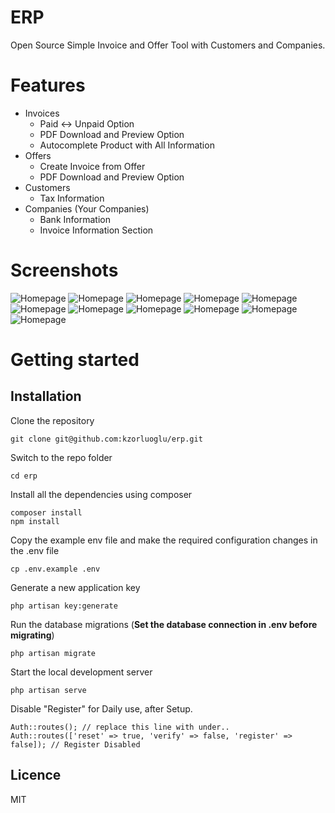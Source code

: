# ERP
Open Source Simple Invoice and Offer Tool with Customers and Companies.

# Features
 - Invoices
   - Paid <-> Unpaid Option
   - PDF Download and Preview Option
   - Autocomplete Product with All Information
 - Offers
   - Create Invoice from Offer
   - PDF Download and Preview Option
 - Customers
   - Tax Information
 - Companies (Your Companies)
   - Bank Information
   - Invoice Information Section

# Screenshots
![Homepage](https://i.ibb.co/Mgvy68r/Homepage.png)
![Homepage](https://i.ibb.co/zQPGGJG/Login.png)
![Homepage](https://i.ibb.co/WxnyJ1V/Dashboard.png)
![Homepage](https://i.ibb.co/tZKh3fh/Customer.png)
![Homepage](https://i.ibb.co/hF49jbZ/Edit-Customer.png)
![Homepage](https://i.ibb.co/grKhb9m/Edit-Product.png)
![Homepage](https://i.ibb.co/6Xh561Z/Invoices.png)
![Homepage](https://i.ibb.co/vxXVrVs/Order-Overview.png)
![Homepage](https://i.ibb.co/4YJ6HB0/PDF-Preview.png)
![Homepage](https://i.ibb.co/9bCxN9c/Offer.png)
![Homepage](https://i.ibb.co/sWH8vvd/Product.png)

# Getting started

## Installation
Clone the repository

    git clone git@github.com:kzorluoglu/erp.git

Switch to the repo folder

    cd erp

Install all the dependencies using composer

    composer install
    npm install

Copy the example env file and make the required configuration changes in the .env file

    cp .env.example .env

Generate a new application key

    php artisan key:generate

Run the database migrations (**Set the database connection in .env before migrating**)

    php artisan migrate

Start the local development server

    php artisan serve

Disable "Register" for Daily use, after Setup.

    Auth::routes(); // replace this line with under..
    Auth::routes(['reset' => true, 'verify' => false, 'register' => false]); // Register Disabled
    
## Licence

MIT